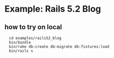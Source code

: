 # Example: Rails 5.2 Blog

## how to try on local
```
  cd examples/rails52_blog
  bin/bundle
  bin/rake db:create db:migrate db:fixtures:load
  bin/rails s
```